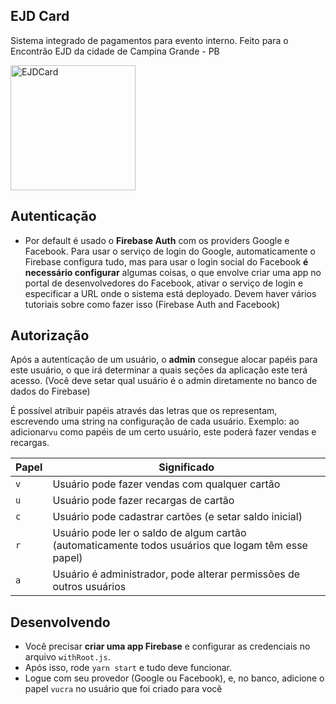 ## EJD Card

Sistema integrado de pagamentos para evento interno. Feito para o Encontrão EJD da cidade de Campina Grande - PB

<img src="https://i.imgur.com/vfn607N.png" width="200" alt="EJDCard"/>

## Autenticação
- Por default é usado o **Firebase Auth** com os providers Google e Facebook. Para usar o serviço de login do Google, automaticamente o Firebase configura tudo, mas para usar o login social do Facebook **é necessário configurar** algumas coisas, o que envolve criar uma app no portal de desenvolvedores do Facebook, ativar o serviço de login e especificar a URL onde o sistema está deployado. Devem haver vários tutoriais sobre como fazer isso (Firebase Auth and Facebook)

## Autorização
Após a autenticação de um usuário, o **admin** consegue alocar papéis para este usuário, o que irá determinar a quais seções da aplicação este terá acesso. (Você deve setar qual usuário é o admin diretamente no banco de dados do Firebase)

É possível atribuir papéis através das letras que os representam, escrevendo uma string na configuração de cada usuário. Exemplo: ao adicionar`vu` como papéis de um certo usuário, este poderá fazer vendas e recargas.

|Papel| Significado |
|--|--|
| `v` | Usuário pode fazer vendas com qualquer cartão |
| `u` | Usuário pode fazer recargas de cartão  |
| `c` | Usuário pode cadastrar cartões (e setar saldo inicial) |
| `r` | Usuário pode ler o saldo de algum cartão (automaticamente todos usuários que logam têm esse papel) |
| `a` | Usuário é administrador, pode alterar permissões de outros usuários |

## Desenvolvendo
- Você precisar **criar uma app Firebase** e configurar as credenciais no arquivo `withRoot.js`.
- Após isso, rode `yarn start` e tudo deve funcionar.
- Logue com seu provedor (Google ou Facebook), e, no banco, adicione o papel `vucra` no usuário que foi criado para você
